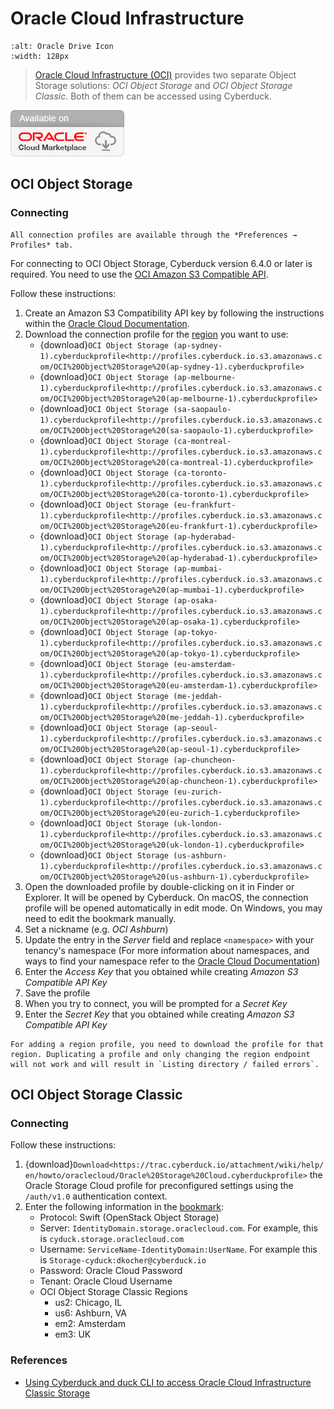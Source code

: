 Oracle Cloud Infrastructure
====

```{image} _images/OCI_Object_Storage.png
:alt: Oracle Drive Icon
:width: 128px
```

> [Oracle Cloud Infrastructure (OCI)](https://oracle.com/cloud) provides two separate Object Storage solutions: *OCI Object Storage* and *OCI Object Storage Classic*. Both of them can be accessed using Cyberduck.

![Oracle Cloud Marketplace Badge](_images/cloud-mrktplc-badge.png)

## OCI Object Storage

### Connecting

```{Note}
All connection profiles are available through the *Preferences → Profiles* tab.
```

For connecting to OCI Object Storage, Cyberduck version 6.4.0 or later is required. You need to use the [OCI Amazon S3 Compatible API](https://docs.oracle.com/en-us/iaas/Content/Object/Tasks/s3compatibleapi.htm).

Follow these instructions:
1. Create an Amazon S3 Compatibility API key by following the instructions within the [Oracle Cloud Documentation](https://docs.oracle.com/en-us/Content/Identity/Tasks/managingcredentials.htm#Working2).
2. Download the connection profile for the [region](https://docs.cloud.oracle.com/en-us/iaas/Content/General/Concepts/regions.htm) you want to use:
	- {download}`OCI Object Storage (ap-sydney-1).cyberduckprofile<http://profiles.cyberduck.io.s3.amazonaws.com/OCI%20Object%20Storage%20(ap-sydney-1).cyberduckprofile>`
	- {download}`OCI Object Storage (ap-melbourne-1).cyberduckprofile<http://profiles.cyberduck.io.s3.amazonaws.com/OCI%20Object%20Storage%20(ap-melbourne-1).cyberduckprofile>`
	- {download}`OCI Object Storage (sa-saopaulo-1).cyberduckprofile<http://profiles.cyberduck.io.s3.amazonaws.com/OCI%20Object%20Storage%20(sa-saopaulo-1).cyberduckprofile>`
	- {download}`OCI Object Storage (ca-montreal-1).cyberduckprofile<http://profiles.cyberduck.io.s3.amazonaws.com/OCI%20Object%20Storage%20(ca-montreal-1).cyberduckprofile>`
	- {download}`OCI Object Storage (ca-toronto-1).cyberduckprofile<http://profiles.cyberduck.io.s3.amazonaws.com/OCI%20Object%20Storage%20(ca-toronto-1).cyberduckprofile>`
	- {download}`OCI Object Storage (eu-frankfurt-1).cyberduckprofile<http://profiles.cyberduck.io.s3.amazonaws.com/OCI%20Object%20Storage%20(eu-frankfurt-1).cyberduckprofile>`
	- {download}`OCI Object Storage (ap-hyderabad-1).cyberduckprofile<http://profiles.cyberduck.io.s3.amazonaws.com/OCI%20Object%20Storage%20(ap-hyderabad-1).cyberduckprofile>`
	- {download}`OCI Object Storage (ap-mumbai-1).cyberduckprofile<http://profiles.cyberduck.io.s3.amazonaws.com/OCI%20Object%20Storage%20(ap-mumbai-1).cyberduckprofile>`
	- {download}`OCI Object Storage (ap-osaka-1).cyberduckprofile<http://profiles.cyberduck.io.s3.amazonaws.com/OCI%20Object%20Storage%20(ap-osaka-1).cyberduckprofile>`
	- {download}`OCI Object Storage (ap-tokyo-1).cyberduckprofile<http://profiles.cyberduck.io.s3.amazonaws.com/OCI%20Object%20Storage%20(ap-tokyo-1).cyberduckprofile>`
	- {download}`OCI Object Storage (eu-amsterdam-1).cyberduckprofile<http://profiles.cyberduck.io.s3.amazonaws.com/OCI%20Object%20Storage%20(eu-amsterdam-1).cyberduckprofile>`
	- {download}`OCI Object Storage (me-jeddah-1).cyberduckprofile<http://profiles.cyberduck.io.s3.amazonaws.com/OCI%20Object%20Storage%20(me-jeddah-1).cyberduckprofile>`
	- {download}`OCI Object Storage (ap-seoul-1).cyberduckprofile<http://profiles.cyberduck.io.s3.amazonaws.com/OCI%20Object%20Storage%20(ap-seoul-1).cyberduckprofile>`
	- {download}`OCI Object Storage (ap-chuncheon-1).cyberduckprofile<http://profiles.cyberduck.io.s3.amazonaws.com/OCI%20Object%20Storage%20(ap-chuncheon-1).cyberduckprofile>`
	- {download}`OCI Object Storage (eu-zurich-1).cyberduckprofile<http://profiles.cyberduck.io.s3.amazonaws.com/OCI%20Object%20Storage%20(eu-zurich-1.cyberduckprofile>`
	- {download}`OCI Object Storage (uk-london-1).cyberduckprofile<http://profiles.cyberduck.io.s3.amazonaws.com/OCI%20Object%20Storage%20(uk-london-1).cyberduckprofile>`
	- {download}`OCI Object Storage (us-ashburn-1).cyberduckprofile<http://profiles.cyberduck.io.s3.amazonaws.com/OCI%20Object%20Storage%20(us-ashburn-1).cyberduckprofile>`
3. Open the downloaded profile by double-clicking on it in Finder or Explorer. It will be opened by Cyberduck. On macOS, the connection profile will be opened automatically in edit mode. On Windows, you may need to edit the bookmark manually.
4. Set a nickname (e.g. *OCI Ashburn*)
5. Update the entry in the *Server* field and replace `<namespace>` with your tenancy's namespace (For more information about namespaces, and ways to find your namespace refer to the [Oracle Cloud Documentation](https://docs.oracle.com/en-us/iaas/Content/Object/Tasks/understandingnamespaces.htm))
6. Enter the *Access Key* that you obtained while creating *Amazon S3 Compatible API Key*
7. Save the profile
8. When you try to connect, you will be prompted for a *Secret Key*
9. Enter the *Secret Key* that you obtained while creating *Amazon S3 Compatible API Key*

```{important}
For adding a region profile, you need to download the profile for that region. Duplicating a profile and only changing the region endpoint will not work and will result in `Listing directory / failed errors`.
```

## OCI Object Storage Classic

### Connecting

Follow these instructions:

1. {download}`Download<https://trac.cyberduck.io/attachment/wiki/help/en/howto/oraclecloud/Oracle%20Storage%20Cloud.cyberduckprofile>` the Oracle Storage Cloud profile for preconfigured settings using the `/auth/v1.0` authentication context.
2. Enter the following information in the [bookmark](../../cyberduck/bookmarks.md):
	- Protocol: Swift (OpenStack Object Storage)
	- Server: `IdentityDomain.storage.oraclecloud.com`. For example, this is `cyduck.storage.oraclecloud.com`
	- Username: `ServiceName-IdentityDomain:UserName`. For example this is `Storage-cyduck:dkocher@cyberduck.io`
	- Password: Oracle Cloud Password
	- Tenant: Oracle Cloud Username
 	- OCI Object Storage Classic Regions
		- us2: Chicago, IL
		- us6: Ashburn, VA
		- em2: Amsterdam
		- em3: UK

### References

- [Using Cyberduck and duck CLI to access Oracle Cloud Infrastructure Classic Storage](https://medium.com/oracledevs/using-cyberduck-and-duck-cli-to-access-oracle-cloud-infrastructure-classic-storage-edfeb04c82c4)